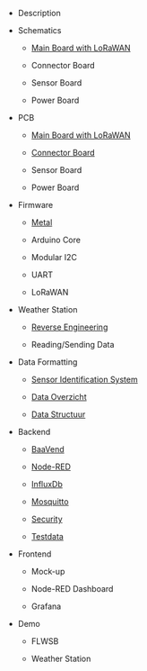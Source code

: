 * Description

* Schematics
  
  * [Main Board with LoRaWAN](./schematics/main-board.md)
  
  * Connector Board
  
  * Sensor Board
  
  * Power Board

* PCB
  
  * [Main Board with LoRaWAN](./printed-circuit-boards/main-board.md)
  
  * [Connector Board](./printed-circuit-boards/connector-board.md)
  
  * Sensor Board
  
  * Power Board

* Firmware
  
  * [Metal](./metal_programming/README.md)
  * Arduino Core
  
  * Modular I2C
  
  * UART
  
  * LoRaWAN

* Weather Station
  
  * [Reverse Engineering](./weerstation/Documentatie_Weerstation.md)
  
  * Reading/Sending Data

* Data Formatting
  
  * [Sensor Identification System](./data-formatting/sis.md)
  
  * [Data Overzicht](./data-formatting/data-overzicht.md)
  
  * [Data Structuur](./data-formatting/data-structuur.md)

* Backend
  
  * [BaaVend](./backend/baavend.md)
  
  * [Node-RED](./backend/nodered.md)
  
  * [InfluxDb](./backend/influxdb.md)
  
  * [Mosquitto](./backend/mosquitto.md)
  
  * [Security](./backend/security.md)
  
  * [Testdata](./backend/testdata.md)

* Frontend
  
  * Mock-up
  
  * Node-RED Dashboard
  
  * Grafana

* Demo
  
  * FLWSB
  
  * Weather Station
